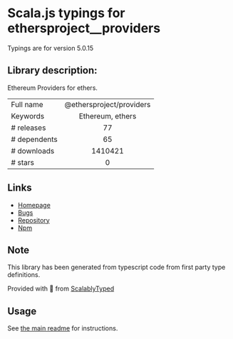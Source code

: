 
# Scala.js typings for ethersproject__providers

Typings are for version 5.0.15

## Library description:
Ethereum Providers for ethers.

|                    |                 |
| ------------------ | :-------------: |
| Full name          | @ethersproject/providers |
| Keywords           | Ethereum, ethers |
| # releases         | 77 |
| # dependents       | 65 |
| # downloads        | 1410421 |
| # stars            | 0 |

## Links
- [Homepage](https://github.com/ethers-io/ethers.js#readme)
- [Bugs](https://github.com/ethers-io/ethers.js/issues)
- [Repository](https://github.com/ethers-io/ethers.js)
- [Npm](https://www.npmjs.com/package/%40ethersproject%2Fproviders)
    


## Note
This library has been generated from typescript code from first party type definitions.

Provided with :purple_heart: from [ScalablyTyped](https://github.com/oyvindberg/ScalablyTyped)

## Usage
See [the main readme](../../readme.md) for instructions.


